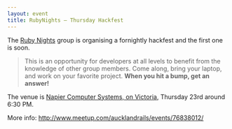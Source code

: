 ```yaml
---
layout: event
title: RubyNights — Thursday Hackfest
---
```


The [Ruby Nights](http://www.meetup.com/aucklandrails/) group is organising
a fornightly hackfest and the first one is soon.

> This is an opportunity for developers at all levels to benefit from the
> knowledge of other group members. Come along, bring your laptop, and work
> on your favorite project. **When you hit a bump, get an answer!**

The venue is [Napier Computer Systems, on Victoria](http://maps.google.com/maps?q=156+Victoria+St+West%2C+Auckland), Thursday 23rd around 6:30 PM.

More info: <http://www.meetup.com/aucklandrails/events/76838012/>